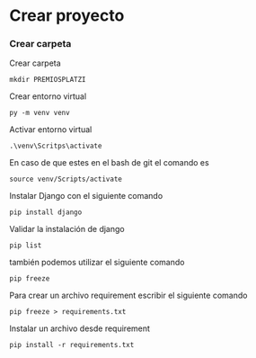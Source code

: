 
# Crear proyecto

### Crear carpeta

Crear carpeta
```
mkdir PREMIOSPLATZI
```
Crear entorno virtual
```
py -m venv venv
```
Activar entorno virtual
```
.\venv\Scritps\activate
```
En caso de que estes en el bash de git el comando es
```
source venv/Scripts/activate
```
Instalar Django con el siguiente comando
```
pip install django
```
Validar la instalación de django
```
pip list
```
también podemos utilizar el siguiente comando
```
pip freeze
```
Para crear un archivo requirement escribir el siguiente comando
```
pip freeze > requirements.txt
```
Instalar un archivo desde requirement
```
pip install -r requirements.txt
```
